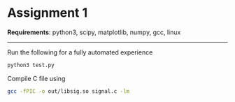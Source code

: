 # Assignment 1

**Requirements**: python3, scipy, matplotlib, numpy, gcc, linux

---

Run the following for a fully automated experience

```bash
python3 test.py
```

Compile C file using

```bash
gcc -fPIC -o out/libsig.so signal.c -lm
```

